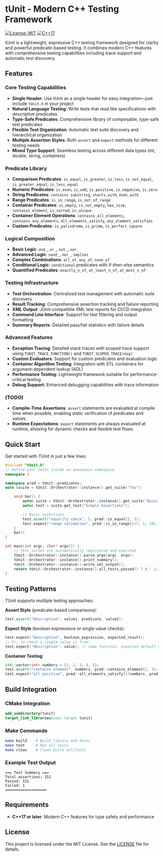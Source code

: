 # tUnit - Modern C++ Testing Framework

[![License: MIT](https://img.shields.io/badge/License-MIT-blue.svg)](LICENSE)
[![C++17](https://img.shields.io/badge/C%2B%2B-17-blue.svg)](https://en.cppreference.com/w/cpp/17)

tUnit is a lightweight, expressive C++ testing framework designed for clarity and powerful predicate-based testing. It combines modern C++ features with comprehensive testing capabilities including trace support and automatic test discovery.

## Features
### Core Testing Capabilities
- **Single Header**: Use tUnit as a single header for easy integration—just include `tUnit.h` in your project
- **Natural Language Testing**: Write tests that read like specifications with descriptive predicates
- **Type-Safe Predicates**: Comprehensive library of composable, type-safe test predicates
- **Flexible Test Organization**: Automatic test suite discovery and hierarchical organization
- **Multiple Assertion Styles**: Both `assert` and `expect` methods for different testing needs
- **Mixed Type Support**: Seamless testing across different data types (int, double, string, containers)

### Predicate Library
- **Comparison Predicates**: `is_equal`, `is_greater`, `is_less`, `is_not_equal`, `is_greater_equal`, `is_less_equal`
- **Numeric Predicates**: `is_even`, `is_odd`, `is_positive`, `is_negative`, `is_zero`
- **String Predicates**: `contains_substring`, `starts_with`, `ends_with`
- **Range Predicates**: `is_in_range`, `is_out_of_range`
- **Container Predicates**: `is_empty`, `is_not_empty`, `has_size`, `contains_element`, `is_sorted`, `is_unique`
- **Container Element Operations**: `contains_all_elements`, `contains_any_elements`, `all_elements_satisfy`, `any_element_satisfies`
- **Custom Predicates**: `is_palindrome`, `is_prime`, `is_perfect_square`

### Logical Composition
- **Basic Logic**: `and_`, `or_`, `not_`, `xor_`
- **Advanced Logic**: `nand_`, `nor_`, `implies`
- **Complex Combinations**: `all_of`, `any_of`, `none_of`
- **Conditional Logic**: `conditional` predicates with if-then-else semantics
- **Quantified Predicates**: `exactly_n_of`, `at_least_n_of`, `at_most_n_of`

### Testing Infrastructure
- **Test Orchestration**: Centralized test management with automatic suite discovery
- **Result Tracking**: Comprehensive assertion tracking and failure reporting
- **XML Output**: JUnit-compatible XML test reports for CI/CD integration
- **Command Line Interface**: Support for test filtering and output formatting
- **Summary Reports**: Detailed pass/fail statistics with failure details

### Advanced Features
- **Exception Tracing**: Detailed stack traces with scoped trace support using `TUNIT_TRACE_FUNCTION()` and `TUNIT_SCOPED_TRACE(msg)`
- **Custom Evaluators**: Support for custom predicates and evaluation logic
- **Container Algorithm Testing**: Integration with STL containers for argument-dependent lookup (ADL)
- **Performance Testing**: Lightweight framework suitable for performance-critical testing
- **Debug Support**: Enhanced debugging capabilities with trace information
### (TODO)

- **Compile-Time Assertions**: `assert` statements are evaluated at compile time when possible, enabling static verification of predicates and values.
- **Runtime Expectations**: `expect` statements are always evaluated at runtime, allowing for dynamic checks and flexible test flows.

## Quick Start

Get started with TUnit in just a few lines:
```cpp
#include "tUnit.h"
// Define your tests inside an anonymous namespace
namespace {

namespace pred = tUnit::predicates;
auto &suite = tUnit::Orchestrator::instance().get_suite("foo");

    void bar() {
        auto& suite = tUnit::Orchestrator::instance().get_suite("Basic Tests");
        auto& test = suite.get_test("Simple Assertions");

        // Basic assertions
        test.assert("equality check", 5, pred::is_equal{}, 5);
        test.expect("range validation", pred::is_in_range{}(7, 1, 10), true);
    }
    bar()
}

int main(int argc, char* argv[]) {
    // Test suites are automatically registered and executed
    tUnit::Orchestrator::instance().parse_args(argc, argv);
    tUnit::Orchestrator::instance().print_summary();
    tUnit::Orchestrator::instance().write_xml_output();
    return tUnit::Orchestrator::instance().all_tests_passed() ? 0 : 1;
}
```

## Testing Patterns

TUnit supports multiple testing approaches:

**Assert Style** (predicate-based comparisons):
```cpp
test.assert("description", value1, predicate, value2);
```

**Expect Style** (boolean expressions or single value checks):
```cpp
test.expect("description", boolean_expression, expected_result);
// Or, to check a single value is true:
test.expect("description", value); // same function, expected default == true
```

**Container Testing**:
```cpp
std::vector<int> numbers = {1, 2, 3, 4, 5};
test.assert("contains element", numbers, pred::contains_element{}, 3);
test.expect("all positive", pred::all_elements_satisfy{}(numbers, pred::is_positive{}), true);
```

## Build Integration

### CMake Integration
```cmake
add_subdirectory(tunit)
target_link_libraries(your_target tunit)
```

### Make Commands
```bash
make build    # Build library and tests
make test     # Run all tests
make clean    # Clean build artifacts
```

### Example Test Output
```
=== Test Summary ===
Total assertions: 152
Passed: 151
Failed: 1
===================
```

## Requirements

- **C++17 or later**: Modern C++ features for type safety and performance

## License
This project is licensed under the MIT License. See the [LICENSE](LICENSE) file for details.
